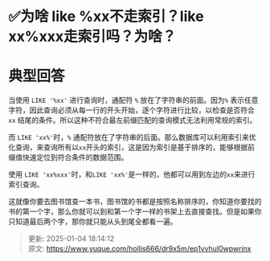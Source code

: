 # ✅为啥 like %xx不走索引？like xx%xxx走索引吗？为啥？

# 典型回答


当使用 `LIKE '%xx'` 进行查询时，通配符 `%` 放在了字符串的前面。因为`%` 表示任意字符，因此查询必须从每一行的开头开始，逐个字符进行比较，以检查是否符合 `xx` 结尾的条件。所以这种不符合最左前缀匹配的查询模式无法利用常规的索引。



而  `LIKE 'xx%'`时，`%` 通配符放在了字符串的后面。那么数据库可以利用索引来优化查询，来查询所有以`xx`开头的索引，这是因为索引是基于排序的，能够根据前缀值快速定位到符合条件的数据范围。



使用 `LIKE 'xx%xxx'`时，和`LIKE 'xx%'`是一样的，他都可以用到左边的`xx`来进行索引查询。



这就像你要去图书馆查一本书，图书馆的书都是按照名称排序的，你知道你要找的书的第一个字，那么你就可以到和第一个字一样的书架上去直接查找。但是如果你只知道最后两个字，那你就只能从头到尾全都看一遍。



> 更新: 2025-01-04 18:14:12  
> 原文: <https://www.yuque.com/hollis666/dr9x5m/ep1vvhul0wpwrinx>